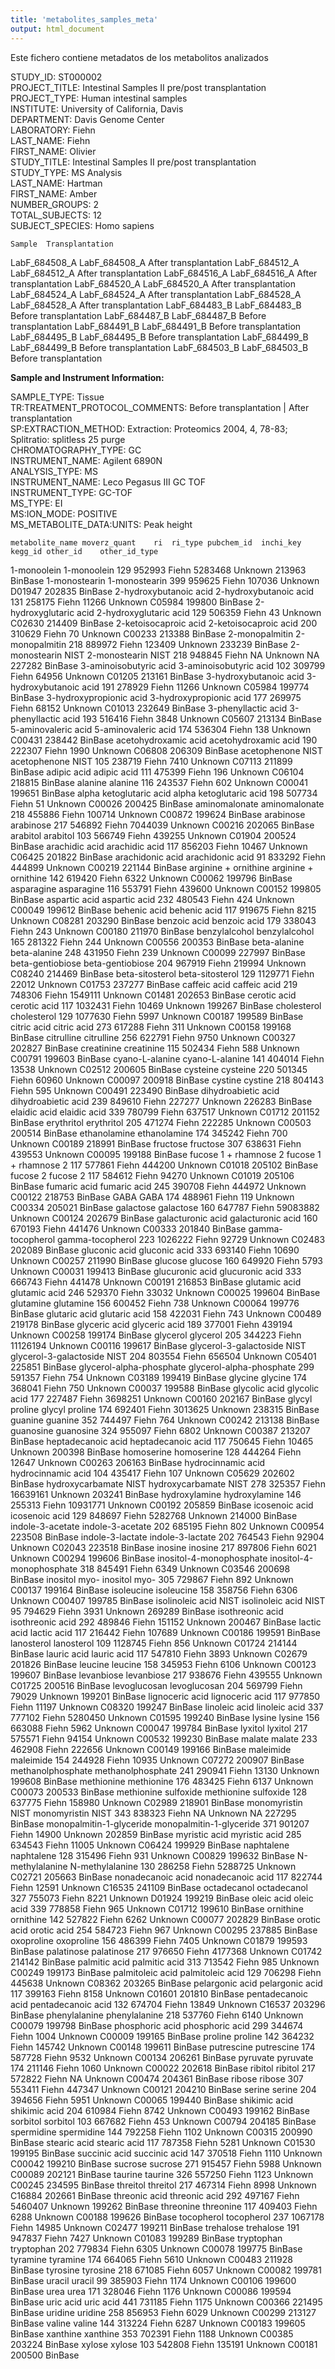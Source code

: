 ```yaml
---
title: 'metabolites_samples_meta'
output: html_document
---
```



Este fichero contiene metadatos de los metabolitos analizados 

STUDY_ID: ST000002  
PROJECT_TITLE: Intestinal Samples II pre/post transplantation  
PROJECT_TYPE: Human intestinal samples  
INSTITUTE: University of California, Davis  
DEPARTMENT: Davis Genome Center  
LABORATORY: Fiehn  
LAST_NAME: Fiehn  
FIRST_NAME: Olivier  
STUDY_TITLE: Intestinal Samples II pre/post transplantation  
STUDY_TYPE: MS Analysis  
LAST_NAME: Hartman  
FIRST_NAME: Amber  
NUMBER_GROUPS: 2  
TOTAL_SUBJECTS: 12  
SUBJECT_SPECIES: Homo sapiens  

	Sample	Transplantation
LabF_684508_A	LabF_684508_A	After transplantation
LabF_684512_A	LabF_684512_A	After transplantation
LabF_684516_A	LabF_684516_A	After transplantation
LabF_684520_A	LabF_684520_A	After transplantation
LabF_684524_A	LabF_684524_A	After transplantation
LabF_684528_A	LabF_684528_A	After transplantation
LabF_684483_B	LabF_684483_B	Before transplantation
LabF_684487_B	LabF_684487_B	Before transplantation
LabF_684491_B	LabF_684491_B	Before transplantation
LabF_684495_B	LabF_684495_B	Before transplantation
LabF_684499_B	LabF_684499_B	Before transplantation
LabF_684503_B	LabF_684503_B	Before transplantation


**Sample and Instrument Information:**


SAMPLE_TYPE: Tissue  
TR:TREATMENT_PROTOCOL_COMMENTS: Before transplantation | After transplantation  
SP:EXTRACTION_METHOD: Extraction: Proteomics 2004, 4, 78-83; Splitratio: splitless 25 purge  
CHROMATOGRAPHY_TYPE: GC  
INSTRUMENT_NAME: Agilent 6890N  
ANALYSIS_TYPE: MS  
INSTRUMENT_NAME: Leco Pegasus III GC TOF  
INSTRUMENT_TYPE: GC-TOF  
MS_TYPE: EI  
MS:ION_MODE: POSITIVE  
MS_METABOLITE_DATA:UNITS: Peak height  

	metabolite_name	moverz_quant	ri	ri_type	pubchem_id	inchi_key	kegg_id	other_id	other_id_type
1-monoolein	1-monoolein	129	952993	Fiehn	5283468	Unknown		213963	BinBase
1-monostearin	1-monostearin	399	959625	Fiehn	107036	Unknown	D01947	202835	BinBase
2-hydroxybutanoic acid	2-hydroxybutanoic acid	131	258175	Fiehn	11266	Unknown	C05984	199800	BinBase
2-hydroxyglutaric acid	2-hydroxyglutaric acid	129	506359	Fiehn	43	Unknown	C02630	214409	BinBase
2-ketoisocaproic acid	2-ketoisocaproic acid	200	310629	Fiehn	70	Unknown	C00233	213388	BinBase
2-monopalmitin	2-monopalmitin	218	889972	Fiehn	123409	Unknown		233239	BinBase
2-monostearin NIST	2-monostearin NIST	218	948845	Fiehn	NA	Unknown	NA	227282	BinBase
3-aminoisobutyric acid	3-aminoisobutyric acid	102	309799	Fiehn	64956	Unknown	C01205	213161	BinBase
3-hydroxybutanoic acid	3-hydroxybutanoic acid	191	278929	Fiehn	11266	Unknown	C05984	199774	BinBase
3-hydroxypropionic acid	3-hydroxypropionic acid	177	269975	Fiehn	68152	Unknown	C01013	232649	BinBase
3-phenyllactic acid	3-phenyllactic acid	193	516416	Fiehn	3848	Unknown	C05607	213134	BinBase
5-aminovaleric acid	5-aminovaleric acid	174	536304	Fiehn	138	Unknown	C00431	238442	BinBase
acetohydroxamic acid	acetohydroxamic acid	190	222307	Fiehn	1990	Unknown	C06808	206309	BinBase
acetophenone NIST	acetophenone NIST	105	238719	Fiehn	7410	Unknown	C07113	211899	BinBase
adipic acid	adipic acid	111	475399	Fiehn	196	Unknown	C06104	218815	BinBase
alanine	alanine	116	243537	Fiehn	602	Unknown	C00041	199651	BinBase
alpha ketoglutaric acid	alpha ketoglutaric acid	198	507734	Fiehn	51	Unknown	C00026	200425	BinBase
aminomalonate	aminomalonate	218	455886	Fiehn	100714	Unknown	C00872	199624	BinBase
arabinose	arabinose	217	546892	Fiehn	7044039	Unknown	C00216	202065	BinBase
arabitol	arabitol	103	566749	Fiehn	439255	Unknown	C01904	200524	BinBase
arachidic acid	arachidic acid	117	856203	Fiehn	10467	Unknown	C06425	201822	BinBase
arachidonic acid	arachidonic acid	91	833292	Fiehn	444899	Unknown	C00219	221144	BinBase
arginine + ornithine	arginine + ornithine	142	619420	Fiehn	6322	Unknown	C00062	199796	BinBase
asparagine	asparagine	116	553791	Fiehn	439600	Unknown	C00152	199805	BinBase
aspartic acid	aspartic acid	232	480543	Fiehn	424	Unknown	C00049	199612	BinBase
behenic acid	behenic acid	117	919675	Fiehn	8215	Unknown	C08281	203290	BinBase
benzoic acid	benzoic acid	179	338043	Fiehn	243	Unknown	C00180	211970	BinBase
benzylalcohol	benzylalcohol	165	281322	Fiehn	244	Unknown	C00556	200353	BinBase
beta-alanine	beta-alanine	248	431950	Fiehn	239	Unknown	C00099	227997	BinBase
beta-gentiobiose	beta-gentiobiose	204	967919	Fiehn	219994	Unknown	C08240	214469	BinBase
beta-sitosterol	beta-sitosterol	129	1129771	Fiehn	22012	Unknown	C01753	237277	BinBase
caffeic acid	caffeic acid	219	748306	Fiehn	1549111	Unknown	C01481	202653	BinBase
cerotic acid	cerotic acid	117	1032431	Fiehn	10469	Unknown		199267	BinBase
cholesterol	cholesterol	129	1077630	Fiehn	5997	Unknown	C00187	199589	BinBase
citric acid	citric acid	273	617288	Fiehn	311	Unknown	C00158	199168	BinBase
citrulline	citrulline	256	622791	Fiehn	9750	Unknown	C00327	202827	BinBase
creatinine	creatinine	115	502434	Fiehn	588	Unknown	C00791	199603	BinBase
cyano-L-alanine	cyano-L-alanine	141	404014	Fiehn	13538	Unknown	C02512	200605	BinBase
cysteine	cysteine	220	501345	Fiehn	60960	Unknown	C00097	200918	BinBase
cystine	cystine	218	804143	Fiehn	595	Unknown	C00491	223490	BinBase
dihydroabietic acid	dihydroabietic acid	239	849610	Fiehn	227277	Unknown		226283	BinBase
elaidic acid	elaidic acid	339	780799	Fiehn	637517	Unknown	C01712	201152	BinBase
erythritol	erythritol	205	471274	Fiehn	222285	Unknown	C00503	200514	BinBase
ethanolamine	ethanolamine	174	345242	Fiehn	700	Unknown	C00189	218991	BinBase
fructose	fructose	307	638631	Fiehn	439553	Unknown	C00095	199188	BinBase
fucose 1 + rhamnose 2	fucose 1 + rhamnose 2	117	577861	Fiehn	444200	Unknown	C01018	205102	BinBase
fucose 2	fucose 2	117	584612	Fiehn	94270	Unknown	C01019	205106	BinBase
fumaric acid	fumaric acid	245	390708	Fiehn	444972	Unknown	C00122	218753	BinBase
GABA	GABA	174	488961	Fiehn	119	Unknown	C00334	205021	BinBase
galactose	galactose	160	647787	Fiehn	59083882	Unknown	C00124	202679	BinBase
galacturonic acid	galacturonic acid	160	670193	Fiehn	441476	Unknown	C00333	201840	BinBase
gamma-tocopherol	gamma-tocopherol	223	1026222	Fiehn	92729	Unknown	C02483	202089	BinBase
gluconic acid	gluconic acid	333	693140	Fiehn	10690	Unknown	C00257	211990	BinBase
glucose	glucose	160	649920	Fiehn	5793	Unknown	C00031	199413	BinBase
glucuronic acid	glucuronic acid	333	666743	Fiehn	441478	Unknown	C00191	216853	BinBase
glutamic acid	glutamic acid	246	529370	Fiehn	33032	Unknown	C00025	199604	BinBase
glutamine	glutamine	156	600452	Fiehn	738	Unknown	C00064	199776	BinBase
glutaric acid	glutaric acid	158	422031	Fiehn	743	Unknown	C00489	219178	BinBase
glyceric acid	glyceric acid	189	377001	Fiehn	439194	Unknown	C00258	199174	BinBase
glycerol	glycerol	205	344223	Fiehn	11126194	Unknown	C00116	199617	BinBase
glycerol-3-galactoside NIST	glycerol-3-galactoside NIST	204	803554	Fiehn	656504	Unknown	C05401	225851	BinBase
glycerol-alpha-phosphate	glycerol-alpha-phosphate	299	591357	Fiehn	754	Unknown	C03189	199419	BinBase
glycine	glycine	174	368041	Fiehn	750	Unknown	C00037	199588	BinBase
glycolic acid	glycolic acid	177	227487	Fiehn	3698251	Unknown	C00160	202167	BinBase
glycyl proline	glycyl proline	174	692401	Fiehn	3013625	Unknown		238315	BinBase
guanine	guanine	352	744497	Fiehn	764	Unknown	C00242	213138	BinBase
guanosine	guanosine	324	955097	Fiehn	6802	Unknown	C00387	213207	BinBase
heptadecanoic acid	heptadecanoic acid	117	750645	Fiehn	10465	Unknown		200398	BinBase
homoserine	homoserine	128	444264	Fiehn	12647	Unknown	C00263	206163	BinBase
hydrocinnamic acid	hydrocinnamic acid	104	435417	Fiehn	107	Unknown	C05629	202602	BinBase
hydroxycarbamate NIST	hydroxycarbamate NIST	278	325357	Fiehn	16639161	Unknown		203241	BinBase
hydroxylamine	hydroxylamine	146	255313	Fiehn	10931771	Unknown	C00192	205859	BinBase
icosenoic acid	icosenoic acid	129	848697	Fiehn	5282768	Unknown		214000	BinBase
indole-3-acetate	indole-3-acetate	202	685195	Fiehn	802	Unknown	C00954	223508	BinBase
indole-3-lactate	indole-3-lactate	202	764543	Fiehn	92904	Unknown	C02043	223518	BinBase
inosine	inosine	217	897806	Fiehn	6021	Unknown	C00294	199606	BinBase
inositol-4-monophosphate	inositol-4-monophosphate	318	845491	Fiehn	6349	Unknown	C03546	200698	BinBase
inositol myo-	inositol myo-	305	729867	Fiehn	892	Unknown	C00137	199164	BinBase
isoleucine	isoleucine	158	358756	Fiehn	6306	Unknown	C00407	199785	BinBase
isolinoleic acid NIST	isolinoleic acid NIST	95	794629	Fiehn	3931	Unknown		269289	BinBase
isothreonic acid	isothreonic acid	292	489846	Fiehn	151152	Unknown		200467	BinBase
lactic acid	lactic acid	117	216442	Fiehn	107689	Unknown	C00186	199591	BinBase
lanosterol	lanosterol	109	1128745	Fiehn	856	Unknown	C01724	214144	BinBase
lauric acid	lauric acid	117	547810	Fiehn	3893	Unknown	C02679	201826	BinBase
leucine	leucine	158	345953	Fiehn	6106	Unknown	C00123	199607	BinBase
levanbiose	levanbiose	217	938676	Fiehn	439555	Unknown	C01725	200516	BinBase
levoglucosan	levoglucosan	204	569799	Fiehn	79029	Unknown		199201	BinBase
lignoceric acid	lignoceric acid	117	977850	Fiehn	11197	Unknown	C08320	199247	BinBase
linoleic acid	linoleic acid	337	777102	Fiehn	5280450	Unknown	C01595	199240	BinBase
lysine	lysine	156	663088	Fiehn	5962	Unknown	C00047	199784	BinBase
lyxitol	lyxitol	217	575571	Fiehn	94154	Unknown	C00532	199230	BinBase
malate	malate	233	462908	Fiehn	222656	Unknown	C00149	199166	BinBase
maleimide	maleimide	154	244928	Fiehn	10935	Unknown	C07272	200907	BinBase
methanolphosphate	methanolphosphate	241	290941	Fiehn	13130	Unknown		199608	BinBase
methionine	methionine	176	483425	Fiehn	6137	Unknown	C00073	200533	BinBase
methionine sulfoxide	methionine sulfoxide	128	637775	Fiehn	158980	Unknown	C02989	218901	BinBase
monomyristin NIST	monomyristin NIST	343	838323	Fiehn	NA	Unknown	NA	227295	BinBase
monopalmitin-1-glyceride	monopalmitin-1-glyceride	371	901207	Fiehn	14900	Unknown		202859	BinBase
myristic acid	myristic acid	285	634543	Fiehn	11005	Unknown	C06424	199929	BinBase
naphtalene	naphtalene	128	315496	Fiehn	931	Unknown	C00829	199632	BinBase
N-methylalanine	N-methylalanine	130	286258	Fiehn	5288725	Unknown	C02721	205663	BinBase
nonadecanoic acid	nonadecanoic acid	117	822744	Fiehn	12591	Unknown	C16535	241109	BinBase
octadecanol	octadecanol	327	755073	Fiehn	8221	Unknown	D01924	199219	BinBase
oleic acid	oleic acid	339	778858	Fiehn	965	Unknown	C01712	199610	BinBase
ornithine	ornithine	142	527822	Fiehn	6262	Unknown	C00077	202829	BinBase
orotic acid	orotic acid	254	584723	Fiehn	967	Unknown	C00295	237885	BinBase
oxoproline	oxoproline	156	486399	Fiehn	7405	Unknown	C01879	199593	BinBase
palatinose	palatinose	217	976650	Fiehn	4177368	Unknown	C01742	214142	BinBase
palmitic acid	palmitic acid	313	713542	Fiehn	985	Unknown	C00249	199173	BinBase
palmitoleic acid	palmitoleic acid	129	706298	Fiehn	445638	Unknown	C08362	203265	BinBase
pelargonic acid	pelargonic acid	117	399163	Fiehn	8158	Unknown	C01601	201810	BinBase
pentadecanoic acid	pentadecanoic acid	132	674704	Fiehn	13849	Unknown	C16537	203296	BinBase
phenylalanine	phenylalanine	218	537760	Fiehn	6140	Unknown	C00079	199798	BinBase
phosphoric acid	phosphoric acid	299	344674	Fiehn	1004	Unknown	C00009	199165	BinBase
proline	proline	142	364232	Fiehn	145742	Unknown	C00148	199611	BinBase
putrescine	putrescine	174	587728	Fiehn	9532	Unknown	C00134	206261	BinBase
pyruvate	pyruvate	174	211146	Fiehn	1060	Unknown	C00022	202618	BinBase
ribitol	ribitol	217	572822	Fiehn	NA	Unknown	C00474	204361	BinBase
ribose	ribose	307	553411	Fiehn	447347	Unknown	C00121	204210	BinBase
serine	serine	204	394656	Fiehn	5951	Unknown	C00065	199440	BinBase
shikimic acid	shikimic acid	204	610984	Fiehn	8742	Unknown	C00493	199162	BinBase
sorbitol	sorbitol	103	667682	Fiehn	453	Unknown	C00794	204185	BinBase
spermidine	spermidine	144	792258	Fiehn	1102	Unknown	C00315	200990	BinBase
stearic acid	stearic acid	117	787358	Fiehn	5281	Unknown	C01530	199195	BinBase
succinic acid	succinic acid	147	370518	Fiehn	1110	Unknown	C00042	199210	BinBase
sucrose	sucrose	271	915457	Fiehn	5988	Unknown	C00089	202121	BinBase
taurine	taurine	326	557250	Fiehn	1123	Unknown	C00245	234595	BinBase
threitol	threitol	217	467314	Fiehn	8998	Unknown	C16884	202661	BinBase
threonic acid	threonic acid	292	497167	Fiehn	5460407	Unknown		199262	BinBase
threonine	threonine	117	409403	Fiehn	6288	Unknown	C00188	199626	BinBase
tocopherol	tocopherol	237	1067178	Fiehn	14985	Unknown	C02477	199211	BinBase
trehalose	trehalose	191	947837	Fiehn	7427	Unknown	C01083	199289	BinBase
tryptophan	tryptophan	202	779834	Fiehn	6305	Unknown	C00078	199775	BinBase
tyramine	tyramine	174	664065	Fiehn	5610	Unknown	C00483	211928	BinBase
tyrosine	tyrosine	218	671085	Fiehn	6057	Unknown	C00082	199781	BinBase
uracil	uracil	99	385903	Fiehn	1174	Unknown	C00106	199600	BinBase
urea	urea	171	328046	Fiehn	1176	Unknown	C00086	199594	BinBase
uric acid	uric acid	441	731185	Fiehn	1175	Unknown	C00366	221495	BinBase
uridine	uridine	258	856953	Fiehn	6029	Unknown	C00299	213127	BinBase
valine	valine	144	313224	Fiehn	6287	Unknown	C00183	199605	BinBase
xanthine	xanthine	353	702391	Fiehn	1188	Unknown	C00385	203224	BinBase
xylose	xylose	103	542808	Fiehn	135191	Unknown	C00181	200500	BinBase
